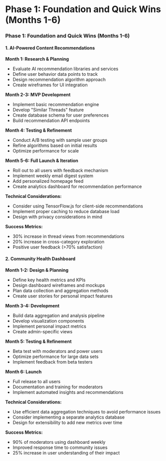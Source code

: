 # Phase 1: Foundation and Quick Wins (Months 1-6)

### Phase 1: Foundation and Quick Wins (Months 1-6)

#### 1. AI-Powered Content Recommendations

**Month 1: Research & Planning**

* Evaluate AI recommendation libraries and services
* Define user behavior data points to track
* Design recommendation algorithm approach
* Create wireframes for UI integration

**Month 2-3: MVP Development**

* Implement basic recommendation engine
* Develop "Similar Threads" feature
* Create database schema for user preferences
* Build recommendation API endpoints

**Month 4: Testing & Refinement**

* Conduct A/B testing with sample user groups
* Refine algorithms based on initial results
* Optimize performance for scale

**Month 5-6: Full Launch & Iteration**

* Roll out to all users with feedback mechanism
* Implement weekly email digest system
* Add personalized homepage feed
* Create analytics dashboard for recommendation performance

**Technical Considerations:**

* Consider using TensorFlow.js for client-side recommendations
* Implement proper caching to reduce database load
* Design with privacy considerations in mind

**Success Metrics:**

* 30% increase in thread views from recommendations
* 20% increase in cross-category exploration
* Positive user feedback (>70% satisfaction)

#### 2. Community Health Dashboard

**Month 1-2: Design & Planning**

* Define key health metrics and KPIs
* Design dashboard wireframes and mockups
* Plan data collection and aggregation methods
* Create user stories for personal impact features

**Month 3-4: Development**

* Build data aggregation and analysis pipeline
* Develop visualization components
* Implement personal impact metrics
* Create admin-specific views

**Month 5: Testing & Refinement**

* Beta test with moderators and power users
* Optimize performance for large data sets
* Implement feedback from beta testers

**Month 6: Launch**

* Full release to all users
* Documentation and training for moderators
* Implement automated insights and recommendations

**Technical Considerations:**

* Use efficient data aggregation techniques to avoid performance issues
* Consider implementing a separate analytics database
* Design for extensibility to add new metrics over time

**Success Metrics:**

* 90% of moderators using dashboard weekly
* Improved response time to community issues
* 25% increase in user understanding of their impact
